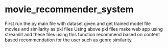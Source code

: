 # movie_recommender_system
First run the py main file with dataset given and get trained model file movies and similarity as pkl files 
Using above pkl files make web app using streamlit and these files 
using this function recommend based on content based recommendation for the user such as genre similarity.
